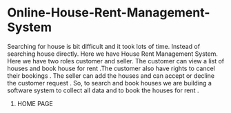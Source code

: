 # Online-House-Rent-Management-System

Searching for house is bit difficult and it took lots of time. Instead of searching house directly. Here we have House Rent Management System.
Here we have two roles customer and seller.
The customer can view a list of houses and book house for rent .The customer also have
rights to cancel their bookings . The seller can add the houses and can accept or decline the
customer request .
So, to search and book houses we are building a software system to collect all data and to
book the houses for rent . 
 
 1. HOME PAGE
 
